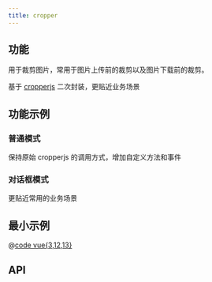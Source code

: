 ```yaml
---
title: cropper
---
```


## 功能

用于裁剪图片，常用于图片上传前的裁剪以及图片下载前的裁剪。

基于 [cropperjs](https://fengyuanchen.github.io/cropperjs/) 二次封装，更贴近业务场景

## 功能示例

### 普通模式
保持原始 cropperjs 的调用方式，增加自定义方法和事件

<Example1 />

### 对话框模式
更贴近常用的业务场景

<Example2 />

## 最小示例

@[code vue{3,12,13}](@/components/cropper/docs/simple.vue)

## API

<Usage />

<script setup>
import Example1 from "@/components/cropper/docs/example1.vue";
import Example2 from "@/components/cropper/docs/example2.vue";
import Usage from "@/components/cropper/docs/usage.vue";
</script>